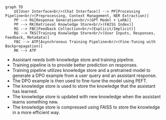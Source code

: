 ```mermaid
graph TD
    UI[User Interface<br/>(Chat Interface)] --> PP[Processing Pipeline<br/>(Preprocessing, Context Management, NER Extraction)]
    PP --> RG[Response Generation<br/>(GPT Model + LoRA)]
    PP --> RK[Retrieval Knowledge Store<br/>(FAISS Index)]
    RG --> FBC[Feedback Collection<br/>(Explicit/Implicit)]
    RG --> TKS[Training Knowledge Store<br/>(User Inputs, Responses, Feedback, Metadata)]
    FBC --> ATP[Asynchronous Training Pipeline<br/>(Fine-Tuning with Backpropagation)]
    RK --> ATP
```

- Assistant needs both knowledge store and training pipeline.
- Training pipeline is to provide better prediction on responses. 
- Training pipeline utilizes knowledge store and a pretrained model to generate a DPO example from a user query and an assistant response. 
- The DPO example is then used to fine-tune the model using PEFT.
- The knowledge store is used to store the knowledge that the assistant has learned.
- The knowledge store is updated with new knowledge when the assistant learns something new.
- The knowledge store is compressed using FAISS to store the knowledge in a more efficient way.

